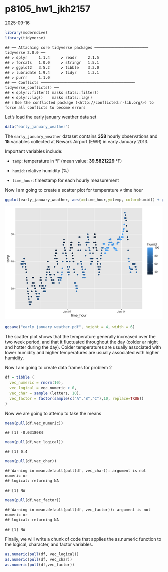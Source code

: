 p8105_hw1_jkh2157
================
2025-09-16

``` r
library(moderndive)
library(tidyverse)
```

    ## ── Attaching core tidyverse packages ──────────────────────── tidyverse 2.0.0 ──
    ## ✔ dplyr     1.1.4     ✔ readr     2.1.5
    ## ✔ forcats   1.0.0     ✔ stringr   1.5.1
    ## ✔ ggplot2   3.5.2     ✔ tibble    3.3.0
    ## ✔ lubridate 1.9.4     ✔ tidyr     1.3.1
    ## ✔ purrr     1.1.0     
    ## ── Conflicts ────────────────────────────────────────── tidyverse_conflicts() ──
    ## ✖ dplyr::filter() masks stats::filter()
    ## ✖ dplyr::lag()    masks stats::lag()
    ## ℹ Use the conflicted package (<http://conflicted.r-lib.org/>) to force all conflicts to become errors

Let’s load the early january weather data set

``` r
data("early_january_weather")
```

The `early_january_weather` dataset contains **358** hourly observations
and **15** variables collected at Newark Airport (EWR) in early January
2013.

Important variables include:

- `temp`: temperature in °F (mean value: **39.5821229** °F)

- `humid`: relative humidity (%)

- `time_hour`: timestamp for each hourly measurement

Now I am going to create a scatter plot for temperature v time hour

``` r
ggplot(early_january_weather, aes(x=time_hour,y=temp, color=humid)) + geom_point()
```

![](p8105_hw1_jkh2157_files/figure-gfm/unnamed-chunk-3-1.png)<!-- -->

``` r
ggsave("early_january_weather.pdf", height = 4, width = 6)
```

The scatter plot shows that the temperature generally increased over the
two week period, and that it fluctuated throughout the day (colder ar
night and hotter during the day). Colder temperatures are usually
associated with lower humidity and higher temperatures are usually
associated with higher humidity.

Now I am going to create data frames for problem 2

``` r
df = tibble (
  vec_numeric = rnorm(10),
  vec_logical = vec_numeric > 0, 
  vec_char = sample (letters, 10),
  vec_factor = factor(sample(c("A","B","C"),10, replace=TRUE))
)
```

Now we are going to attemp to take the means

``` r
mean(pull(df,vec_numeric))
```

    ## [1] -0.0318084

``` r
mean(pull(df,vec_logical))
```

    ## [1] 0.4

``` r
mean(pull(df,vec_char))
```

    ## Warning in mean.default(pull(df, vec_char)): argument is not numeric or
    ## logical: returning NA

    ## [1] NA

``` r
mean(pull(df,vec_factor))
```

    ## Warning in mean.default(pull(df, vec_factor)): argument is not numeric or
    ## logical: returning NA

    ## [1] NA

Finally, we will write a chunk of code that applies the as.numeric
function to the logical, character, and factor variables.

``` r
as.numeric(pull(df, vec_logical))
as.numeric(pull(df, vec_char))
as.numeric(pull(df,vec_factor))
```
